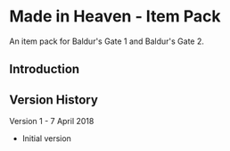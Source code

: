 # Made in Heaven - Item Pack
An item pack for Baldur's Gate 1 and Baldur's Gate 2.


## Introduction



## Version History

Version 1 - 7 April 2018
- Initial version


